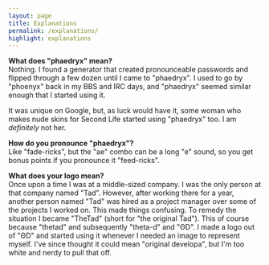 ```yaml
---
layout: page
title: Explanations
permalink: /explanations/
highlight: explanations
---
```


**What does "phaedryx" mean?**  
Nothing. I found a generator that created pronounceable passwords and flipped
through a few dozen until I came to "phaedryx". I used to go by "phoenyx" back
in my BBS and IRC days, and "phaedryx" seemed similar enough that I started
using it.

It was unique on Google, but, as luck would have it, some woman who makes nude
skins for Second Life started using "phaedryx" too. I am _definitely_ not her.


**How do you pronounce "phaedryx"?**  
Like "fade-ricks", but the "ae" combo can be a long "e" sound, so you get bonus
points if you pronounce it "feed-ricks".


**What does your logo mean?**  
Once upon a time I was at a middle-sized company. I was the only person at that
company named "Tad". However, after working there for a year, another person
named "Tad" was hired as a project manager over some of the projects I worked
on. This made things confusing. To remedy the situation I became "TheTad" (short
for "the original Tad"). This of course because "thetad" and subsequently
"theta-d" and "ΘD". I made a logo out of "ΘD" and started using it whenever
I needed an image to represent myself. I've since thought it could mean
"original developa", but I'm too white and nerdy to pull that off.
